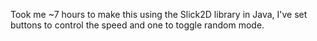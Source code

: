 Took me ~7 hours to make this using the Slick2D library in Java, I've set buttons to control the speed and one to toggle random mode.